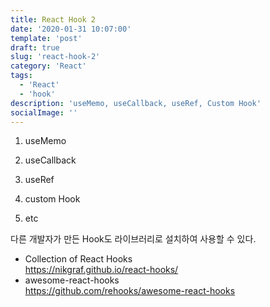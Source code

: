 ```yaml
---
title: React Hook 2
date: '2020-01-31 10:07:00'
template: 'post'
draft: true
slug: 'react-hook-2'
category: 'React'
tags:
  - 'React'
  - 'hook'
description: 'useMemo, useCallback, useRef, Custom Hook'
socialImage: ''
---
```


1. useMemo

2. useCallback

3. useRef

4. custom Hook

5. etc

다른 개발자가 만든 Hook도 라이브러리로 설치하여 사용할 수 있다.

- Collection of React Hooks  
  <https://nikgraf.github.io/react-hooks/>
- awesome-react-hooks  
  <https://github.com/rehooks/awesome-react-hooks>

